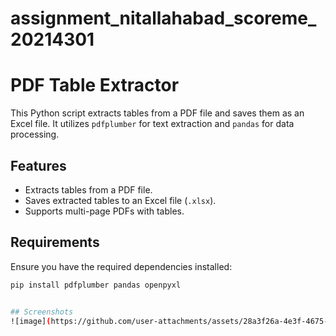 # assignment_nitallahabad_scoreme_20214301

# PDF Table Extractor

This Python script extracts tables from a PDF file and saves them as an Excel file. It utilizes `pdfplumber` for text extraction and `pandas` for data processing.

## Features
- Extracts tables from a PDF file.
- Saves extracted tables to an Excel file (`.xlsx`).
- Supports multi-page PDFs with tables.

## Requirements

Ensure you have the required dependencies installed:

```bash
pip install pdfplumber pandas openpyxl


## Screenshots
![image](https://github.com/user-attachments/assets/28a3f26a-4e3f-4675-8364-5c2f68aca7a6)
